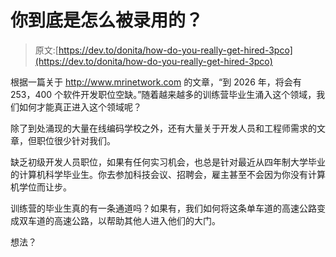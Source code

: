 # 你到底是怎么被录用的？

> 原文:[https://dev.to/donita/how-do-you-really-get-hired-3pco](https://dev.to/donita/how-do-you-really-get-hired-3pco)

根据一篇关于 http://www.mrinetwork.com 的文章，“到 2026 年，将会有 253，400 个软件开发职位空缺。”随着越来越多的训练营毕业生涌入这个领域，我们如何才能真正进入这个领域呢？

除了到处涌现的大量在线编码学校之外，还有大量关于开发人员和工程师需求的文章，但职位很少针对我们。

缺乏初级开发人员职位，如果有任何实习机会，也总是针对最近从四年制大学毕业的计算机科学毕业生。你去参加科技会议、招聘会，雇主甚至不会因为你没有计算机学位而让步。

训练营的毕业生真的有一条通道吗？如果有，我们如何将这条单车道的高速公路变成双车道的高速公路，以帮助其他人进入他们的大门。

想法？